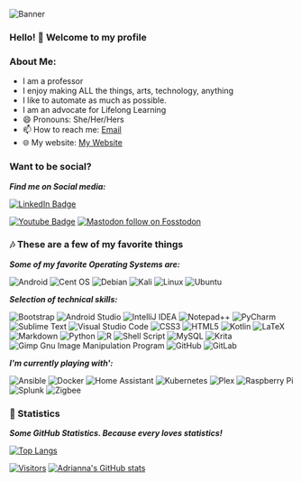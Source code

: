 
![Banner](https://user-images.githubusercontent.com/4413111/198340816-b2cc6768-c321-465c-9276-2cc30968d1c6.jpg)

### Hello! 👋  Welcome to my profile 

<!--
**aholdengouveia/aholdengouveia** is a ✨ _special_ ✨ repository because its `README.md` (this file) appears on your GitHub profile.

Here are some ideas to get you started:

- 🔭 I’m currently working on ...
- 🌱 I’m currently learning ...
- 👯 I’m looking to collaborate on ...
- 🤔 I’m looking for help with ...
- 💬 Ask me about ...


- ⚡ Fun fact: ...
-->

### About Me:
- I am a professor
- I enjoy making ALL the things, arts, technology, anything 
- I like to automate as much as possible. 
- I am an advocate for Lifelong Learning
- 😄 Pronouns: She/Her/Hers
- 📫 How to reach me: 
[Email](mailto:admin@aholdengouveia.name?subject=Questions "Hello, ")
 - 🌐 My website: 
 [My Website](https://www.aholdengouveia.name/index.html "Welcome to my Website")



### Want to be social?
***Find me on Social media:***

<a href="https://linkedin.com/in/aholdengouveia"><img src="https://img.shields.io/badge/linkedin-%230077B5.svg?style=for-the-badge&logo=linkedin&logoColor=white=https://linkedin.com/in/aholdengouveia" alt="LinkedIn Badge"></a> 

<a href="tube.com/channel/UCebdI1gT84U7PBtJFUTrIQA"><img src="https://img.shields.io/badge/YouTube-%23FF0000.svg?style=for-the-badge&logo=YouTube&logoColor=white=tube.com/channel/UCebdI1gT84U7PBtJFUTrIQA" alt="Youtube Badge"></a>
<a href="https://fosstodon.org/@aholdengouveia"><img src="https://img.shields.io/badge/Mastodon-6364FF.svg?style=for-the-badge&logo=Mastodon&logoColor=white=https://fosstodon.org/@aholdengouveia" alt="Mastodon follow on Fosstodon"></a>



   
### 🎶 These are a few of my favorite things
***Some of my favorite Operating Systems are:***

 ![Android](https://img.shields.io/badge/Android-3DDC84?style=for-the-badge&logo=android&logoColor=white)
![Cent OS](https://img.shields.io/badge/cent%20os-002260?style=for-the-badge&logo=centos&logoColor=F0F0F0)
![Debian](https://img.shields.io/badge/Debian-D70A53?style=for-the-badge&logo=debian&logoColor=white)
![Kali](https://img.shields.io/badge/Kali-268BEE?style=for-the-badge&logo=kalilinux&logoColor=white)
![Linux](https://img.shields.io/badge/Linux-FCC624?style=for-the-badge&logo=linux&logoColor=black)
![Ubuntu](https://img.shields.io/badge/Ubuntu-E95420?style=for-the-badge&logo=ubuntu&logoColor=white)

***Selection of technical skills:***

![Bootstrap](https://img.shields.io/badge/bootstrap-%23563D7C.svg?style=for-the-badge&logo=bootstrap&logoColor=white)
![Android Studio](https://img.shields.io/badge/Android%20Studio-3DDC84.svg?style=for-the-badge&logo=android-studio&logoColor=white)
![IntelliJ IDEA](https://img.shields.io/badge/IntelliJIDEA-000000.svg?style=for-the-badge&logo=intellij-idea&logoColor=white)
![Notepad++](https://img.shields.io/badge/Notepad++-90E59A.svg?style=for-the-badge&logo=notepad%2b%2b&logoColor=black)
![PyCharm](https://img.shields.io/badge/pycharm-143?style=for-the-badge&logo=pycharm&logoColor=black&color=black&labelColor=green)
![Sublime Text](https://img.shields.io/badge/sublime_text-%23575757.svg?style=for-the-badge&logo=sublime-text&logoColor=important)
![Visual Studio Code](https://img.shields.io/badge/Visual%20Studio%20Code-0078d7.svg?style=for-the-badge&logo=visual-studio-code&logoColor=white)
![CSS3](https://img.shields.io/badge/css3-%231572B6.svg?style=for-the-badge&logo=css3&logoColor=white)
![HTML5](https://img.shields.io/badge/html5-%23E34F26.svg?style=for-the-badge&logo=html5&logoColor=white)
![Kotlin](https://img.shields.io/badge/kotlin-%237F52FF.svg?style=for-the-badge&logo=kotlin&logoColor=white)
![LaTeX](https://img.shields.io/badge/latex-%23008080.svg?style=for-the-badge&logo=latex&logoColor=white)
![Markdown](https://img.shields.io/badge/markdown-%23000000.svg?style=for-the-badge&logo=markdown&logoColor=white)
![Python](https://img.shields.io/badge/python-3670A0?style=for-the-badge&logo=python&logoColor=ffdd54)
![R](https://img.shields.io/badge/r-%23276DC3.svg?style=for-the-badge&logo=r&logoColor=white)
![Shell Script](https://img.shields.io/badge/shell_script-%23121011.svg?style=for-the-badge&logo=gnu-bash&logoColor=white)
![MySQL](https://img.shields.io/badge/mysql-%2300f.svg?style=for-the-badge&logo=mysql&logoColor=white)
![Krita](https://img.shields.io/badge/Krita-203759?style=for-the-badge&logo=krita&logoColor=EEF37B)
![Gimp Gnu Image Manipulation Program](https://img.shields.io/badge/Gimp-657D8B?style=for-the-badge&logo=gimp&logoColor=FFFFFF)
![GitHub](https://img.shields.io/badge/github-%23121011.svg?style=for-the-badge&logo=github&logoColor=white)
![GitLab](https://img.shields.io/badge/gitlab-%23181717.svg?style=for-the-badge&logo=gitlab&logoColor=white)


***I'm currently playing with':***


![Ansible](https://img.shields.io/badge/ansible-%231A1918.svg?style=for-the-badge&logo=ansible&logoColor=white)
![Docker](https://img.shields.io/badge/docker-%230db7ed.svg?style=for-the-badge&logo=docker&logoColor=white)
![Home Assistant](https://img.shields.io/badge/home%20assistant-%2341BDF5.svg?style=for-the-badge&logo=home-assistant&logoColor=white)
![Kubernetes](https://img.shields.io/badge/kubernetes-%23326ce5.svg?style=for-the-badge&logo=kubernetes&logoColor=white)
![Plex](https://img.shields.io/badge/plex-%23E5A00D.svg?style=for-the-badge&logo=plex&logoColor=white)
![Raspberry Pi](https://img.shields.io/badge/-RaspberryPi-C51A4A?style=for-the-badge&logo=Raspberry-Pi)
![Splunk](https://img.shields.io/badge/splunk-%23000000.svg?style=for-the-badge&logo=splunk&logoColor=white)
![Zigbee](https://img.shields.io/badge/zigbee-%23EB0443.svg?style=for-the-badge&logo=zigbee&logoColor=white)


          

### 🧮 Statistics
***Some GitHub Statistics.  Because every loves statistics!***

[![Top Langs](https://github-readme-stats.vercel.app/api/top-langs/?username=aholdengouveia&layout=compact)](https://github.com/aholdengouveia)

[![Visitors](https://visitor-badge.glitch.me/badge?page_id=aholdengouveia.aholdengouveia)](https://www.aholdengouveia.name/)
[![Adrianna's GitHub stats](https://github-readme-stats.vercel.app/api?username=aholdengouveia)](https://github.com/aholdengouveia/github-readme-stats)
